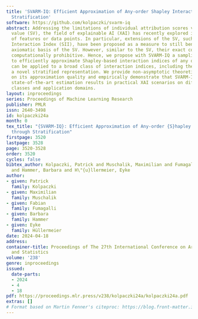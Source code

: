 ```yaml
---
title: 'SVARM-IQ: Efficient Approximation of Any-order Shapley Interactions through
  Stratification'
software: https://github.com/kolpaczki/svarm-iq
abstract: Addressing the limitations of individual attribution scores via the Shapley
  value (SV), the field of explainable AI (XAI) has recently explored intricate interactions
  of features or data points. In particular, extensions of the SV, such as the Shapley
  Interaction Index (SII), have been proposed as a measure to still benefit from the
  axiomatic basis of the SV. However, similar to the SV, their exact computation remains
  computationally prohibitive. Hence, we propose with SVARM-IQ a sampling-based approach
  to efficiently approximate Shapley-based interaction indices of any order. SVARM-IQ
  can be applied to a broad class of interaction indices, including the SII, by leveraging
  a novel stratified representation. We provide non-asymptotic theoretical guarantees
  on its approximation quality and empirically demonstrate that SVARM-IQ achieves
  state-of-the-art estimation results in practical XAI scenarios on different model
  classes and application domains.
layout: inproceedings
series: Proceedings of Machine Learning Research
publisher: PMLR
issn: 2640-3498
id: kolpaczki24a
month: 0
tex_title: "{SVARM-IQ}: Efficient Approximation of Any-order {S}hapley Interactions
  through Stratification"
firstpage: 3520
lastpage: 3528
page: 3520-3528
order: 3520
cycles: false
bibtex_author: Kolpaczki, Patrick and Muschalik, Maximilian and Fumagalli, Fabian
  and Hammer, Barbara and H\"{u}llermeier, Eyke
author:
- given: Patrick
  family: Kolpaczki
- given: Maximilian
  family: Muschalik
- given: Fabian
  family: Fumagalli
- given: Barbara
  family: Hammer
- given: Eyke
  family: Hüllermeier
date: 2024-04-18
address:
container-title: Proceedings of The 27th International Conference on Artificial Intelligence
  and Statistics
volume: '238'
genre: inproceedings
issued:
  date-parts:
  - 2024
  - 4
  - 18
pdf: https://proceedings.mlr.press/v238/kolpaczki24a/kolpaczki24a.pdf
extras: []
# Format based on Martin Fenner's citeproc: https://blog.front-matter.io/posts/citeproc-yaml-for-bibliographies/
---
```

